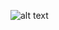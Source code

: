 ![alt text](https://studies.cs.helsinki.fi/stats/api/certificate/fs-containers/en/b2550e8c5ba4d8c010ac974f310af89d)